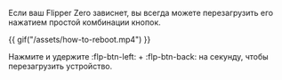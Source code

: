 Если ваш Flipper Zero зависнет, вы всегда можете перезагрузить его нажатием простой комбинации кнопок.

{{ gif("/assets/how-to-reboot.mp4") }}

Нажмите и удержите :flp-btn-left: + :flp-btn-back: на секунду, чтобы перезагрузить устройство.